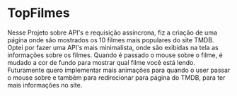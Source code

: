 # TopFilmes
  Nesse Projeto sobre API's e requisição assíncrona, fiz a criação de uma página onde são mostrados os 10 filmes mais populares do site TMDB. Optei por fazer uma API's mais minimalista, onde são exibidas na tela as informações sobre os filmes. Quando é passado o mouse sobre o filme, é mudado a cor de fundo para mostrar qual filme você está lendo.
  Futuramente quero implementar mais animações para quando o user passar o mouse sobre e também para redirecionar para página do TMDB, para ter mais informações no site.
